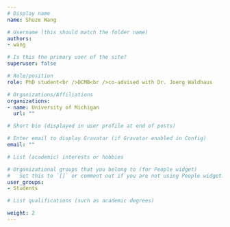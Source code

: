```yaml
---
# Display name
name: Shuze Wang

# Username (this should match the folder name)
authors: 
- wang

# Is this the primary user of the site?
superuser: false

# Role/position
role: PhD student<br />DCMB<br />co-advised with Dr. Joerg Waldhaus

# Organizations/Affiliations
organizations:
- name: University of Michigan
  url: ""

# Short bio (displayed in user profile at end of posts)

# Enter email to display Gravatar (if Gravatar enabled in Config)
email: ""

# List (academic) interests or hobbies

# Organizational groups that you belong to (for People widget)
#   Set this to `[]` or comment out if you are not using People widget.
user_groups: 
- Students

# List qualifications (such as academic degrees)

weight: 2
---
```

